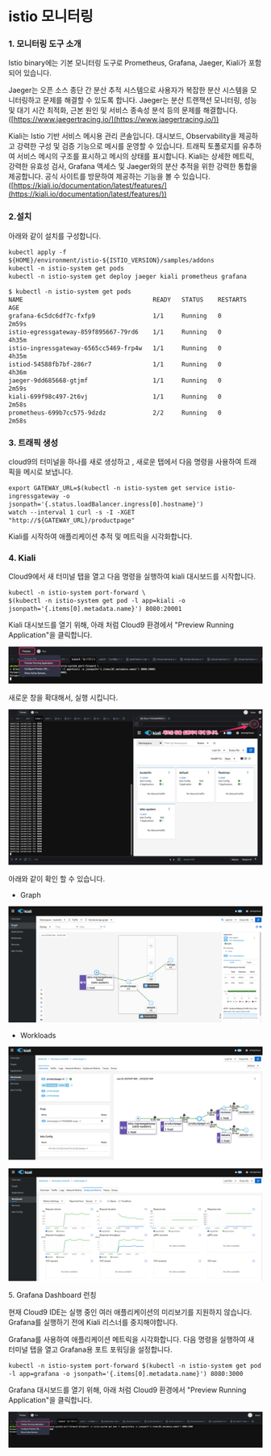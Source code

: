# istio 모니터링

### 1. 모니터링 도구 소개&#x20;

Istio binary에는 기본 모니터링 도구로 Prometheus, Grafana, Jaeger, Kiali가 포함되어 있습니다.&#x20;

Jaeger는 오픈 소스 종단 간 분산 추적 시스템으로 사용자가 복잡한 분산 시스템을 모니터링하고 문제를 해결할 수 있도록 합니다. Jaeger는 분산 트랜잭션 모니터링, 성능 및 대기 시간 최적화, 근본 원인 및 서비스 종속성 분석 등의 문제를 해결합니다. ([https://www.jaegertracing.io/](https://www.jaegertracing.io/))

Kiali는 Istio 기반 서비스 메시용 관리 콘솔입니다. 대시보드, Observability을 제공하고 강력한 구성 및 검증 기능으로 메시를 운영할 수 있습니다. 트래픽 토폴로지를 유추하여 서비스 메시의 구조를 표시하고 메시의 상태를 표시합니다. Kiali는 상세한 메트릭, 강력한 유효성 검사, Grafana 액세스 및 Jaeger와의 분산 추적을 위한 강력한 통합을 제공합니다. 공식 사이트를 방문하여 제공하는 기능을 볼 수 있습니다. ([https://kiali.io/documentation/latest/features/](https://kiali.io/documentation/latest/features/))

### 2.설치&#x20;

아래와 같이 설치를 구성합니다.

```
kubectl apply -f ${HOME}/environment/istio-${ISTIO_VERSION}/samples/addons
kubectl -n istio-system get pods
kubectl -n istio-system get deploy jaeger kiali prometheus grafana

```

```
$ kubectl -n istio-system get pods
NAME                                    READY   STATUS    RESTARTS   AGE
grafana-6c5dc6df7c-fxfp9                1/1     Running   0          2m59s
istio-egressgateway-859f895667-79rd6    1/1     Running   0          4h35m
istio-ingressgateway-6565cc5469-frp4w   1/1     Running   0          4h35m
istiod-54588fb7bf-286r7                 1/1     Running   0          4h36m
jaeger-9dd685668-gtjmf                  1/1     Running   0          2m59s
kiali-699f98c497-2t6vj                  1/1     Running   0          2m58s
prometheus-699b7cc575-9dzdz             2/2     Running   0          2m58s
```

### 3. 트래픽 생성&#x20;

cloud9의 터미널을 하나를 새로 생성하고 , 새로운 탭에서 다음 명령을 사용하여 트래픽을 메시로 보냅니다.

```
export GATEWAY_URL=$(kubectl -n istio-system get service istio-ingressgateway -o jsonpath='{.status.loadBalancer.ingress[0].hostname}')
watch --interval 1 curl -s -I -XGET "http://${GATEWAY_URL}/productpage"

```

Kiali를 시작하여 애플리케이션 추적 및 메트릭을 시각화합니다.

### 4. Kiali&#x20;

Cloud9에서 새 터미널 탭을 열고 다음 명령을 실행하여 kiali 대시보드를 시작합니다.&#x20;

```
kubectl -n istio-system port-forward \
$(kubectl -n istio-system get pod -l app=kiali -o jsonpath='{.items[0].metadata.name}') 8080:20001

```

Kiali 대시보드를 열기 위해, 아래 처럼 Cloud9 환경에서 "Preview Running Application"을 클릭합니다.&#x20;

![](<../../.gitbook/assets/image (237) (1).png>)

새로운 창을 확대해서, 실행 시킵니다.&#x20;

![](<../../.gitbook/assets/image (239) (1).png>)

아래와 같이 확인 할 수 있습니다.&#x20;

* Graph

![](<../../.gitbook/assets/image (220).png>)

* Workloads

![](<../../.gitbook/assets/image (226).png>)

![](<../../.gitbook/assets/image (236) (1).png>)

5\. Grafana Dashboard 런칭

현재 Cloud9 IDE는 실행 중인 여러 애플리케이션의 미리보기를 지원하지 않습니다. Grafana를 실행하기 전에 Kiali 리스너를 중지해야합니다.&#x20;

Grafana를 사용하여 애플리케이션 메트릭을 시각화합니다. 다음 명령을 실행하여 새 터미널 탭을 열고 Grafana용 포트 포워딩을 설정합니다.

```
kubectl -n istio-system port-forward $(kubectl -n istio-system get pod -l app=grafana -o jsonpath='{.items[0].metadata.name}') 8080:3000

```

Grafana 대시보드를 열기 위해, 아래 처럼 Cloud9 환경에서 "Preview Running Application"을 클릭합니다.&#x20;

![](<../../.gitbook/assets/image (240).png>)
